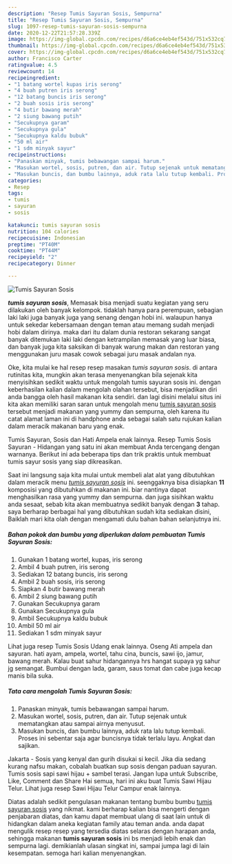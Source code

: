 ```yaml
---
description: "Resep Tumis Sayuran Sosis, Sempurna"
title: "Resep Tumis Sayuran Sosis, Sempurna"
slug: 1097-resep-tumis-sayuran-sosis-sempurna
date: 2020-12-22T21:57:28.339Z
image: https://img-global.cpcdn.com/recipes/d6a6ce4eb4ef543d/751x532cq70/tumis-sayuran-sosis-foto-resep-utama.jpg
thumbnail: https://img-global.cpcdn.com/recipes/d6a6ce4eb4ef543d/751x532cq70/tumis-sayuran-sosis-foto-resep-utama.jpg
cover: https://img-global.cpcdn.com/recipes/d6a6ce4eb4ef543d/751x532cq70/tumis-sayuran-sosis-foto-resep-utama.jpg
author: Francisco Carter
ratingvalue: 4.5
reviewcount: 14
recipeingredient:
- "1 batang wortel kupas iris serong"
- "4 buah putren iris serong"
- "12 batang buncis iris serong"
- "2 buah sosis iris serong"
- "4 butir bawang merah"
- "2 siung bawang putih"
- "Secukupnya garam"
- "Secukupnya gula"
- "Secukupnya kaldu bubuk"
- "50 ml air"
- "1 sdm minyak sayur"
recipeinstructions:
- "Panaskan minyak, tumis bebawangan sampai harum."
- "Masukan wortel, sosis, putren, dan air. Tutup sejenak untuk mematangkan atau sampai airnya menyusut."
- "Masukan buncis, dan bumbu lainnya, aduk rata lalu tutup kembali. Proses ini sebentar saja agar buncisnya tidak terlalu layu. Angkat dan sajikan."
categories:
- Resep
tags:
- tumis
- sayuran
- sosis

katakunci: tumis sayuran sosis 
nutrition: 104 calories
recipecuisine: Indonesian
preptime: "PT40M"
cooktime: "PT44M"
recipeyield: "2"
recipecategory: Dinner

---
```



![Tumis Sayuran Sosis](https://img-global.cpcdn.com/recipes/d6a6ce4eb4ef543d/751x532cq70/tumis-sayuran-sosis-foto-resep-utama.jpg)

<b><i>tumis sayuran sosis</i></b>, Memasak bisa menjadi suatu kegiatan yang seru dilakukan oleh banyak kelompok. tidaklah hanya para perempuan, sebagian laki laki juga banyak juga yang senang dengan hobi ini. walaupun hanya untuk sekedar kebersamaan dengan teman atau memang sudah menjadi hobi dalam dirinya. maka dari itu dalam dunia restoran sekarang sangat banyak ditemukan laki laki dengan ketrampilan memasak yang luar biasa, dan banyak juga kita saksikan di banyak warung makan dan restoran yang menggunakan juru masak cowok sebagai juru masak andalan nya.

Oke, kita mulai ke hal resep resep masakan <i>tumis sayuran sosis</i>. di antara rutinitas kita, mungkin akan terasa menyenangkan bila sejenak kita menyisihkan sedikit waktu untuk mengolah tumis sayuran sosis ini. dengan keberhasilan kalian dalam mengolah olahan tersebut, bisa menjadikan diri anda bangga oleh hasil makanan kita sendiri. dan lagi disini melalui situs ini kita akan memiliki saran saran untuk mengolah menu <u>tumis sayuran sosis</u> tersebut menjadi makanan yang yummy dan sempurna, oleh karena itu catat alamat laman ini di handphone anda sebagai salah satu rujukan kalian dalam meracik makanan baru yang enak.

Tumis Sayuran, Sosis dan Hati Ampela enak lainnya. Resep Tumis Sosis Sayuran - Hidangan yang satu ini akan membuat Anda tercengang dengan warnanya. Berikut ini ada beberapa tips dan trik praktis untuk membuat tumis sayur sosis yang siap dikreasikan.


Saat ini langsung saja kita mulai untuk membeli alat alat yang dibutuhkan dalam meracik menu <u><i>tumis sayuran sosis</i></u> ini. seenggaknya bisa disiapkan <b>11</b> komposisi yang dibutuhkan di makanan ini. biar nantinya dapat menghasilkan rasa yang yummy dan sempurna. dan juga sisihkan waktu anda sesaat, sebab kita akan membuatnya sedikit banyak dengan <b>3</b> tahap. saya berharap berbagai hal yang dibutuhkan sudah kita sediakan disini, Baiklah mari kita olah dengan mengamati dulu bahan bahan selanjutnya ini.

<!--inarticleads1-->

##### Bahan pokok dan bumbu yang diperlukan dalam pembuatan Tumis Sayuran Sosis:

1. Gunakan 1 batang wortel, kupas, iris serong
1. Ambil 4 buah putren, iris serong
1. Sediakan 12 batang buncis, iris serong
1. Ambil 2 buah sosis, iris serong
1. Siapkan 4 butir bawang merah
1. Ambil 2 siung bawang putih
1. Gunakan Secukupnya garam
1. Gunakan Secukupnya gula
1. Ambil Secukupnya kaldu bubuk
1. Ambil 50 ml air
1. Sediakan 1 sdm minyak sayur


Lihat juga resep Tumis Sosis Udang enak lainnya. Oseng Ati ampela dan sayuran. hati ayam, ampela, wortel, tahu cina, buncis, sawi ijo, jamur, bawang merah. Kalau buat sahur hidangannya hrs hangat supaya yg sahur jg semangat. Bumbui dengan lada, garam, saus tomat dan cabe juga kecap manis bila suka. 

<!--inarticleads2-->

##### Tata cara mengolah Tumis Sayuran Sosis:

1. Panaskan minyak, tumis bebawangan sampai harum.
1. Masukan wortel, sosis, putren, dan air. Tutup sejenak untuk mematangkan atau sampai airnya menyusut.
1. Masukan buncis, dan bumbu lainnya, aduk rata lalu tutup kembali. Proses ini sebentar saja agar buncisnya tidak terlalu layu. Angkat dan sajikan.


Jakarta - Sosis yang kenyal dan gurih disukai si kecil. Jika dia sedang kurang nafsu makan, cobalah buatkan sup sosis dengan paduan sayuran. Tumis sosis sapi sawi hijau + sambel terasi. Jangan lupa untuk Subscribe, Like, Comment dan Share Hai semua, hari ini aku buat Tumis Sawi Hijau Telur. Lihat juga resep Sawi Hijau Telur Campur enak lainnya. 

Diatas adalah sedikit pengulasan makanan tentang bumbu bumbu <u>tumis sayuran sosis</u> yang nikmat. kami berharap kalian bisa mengerti dengan penjabaran diatas, dan kamu dapat membuat ulang di saat lain untuk di hidangkan dalam aneka kegiatan family atau teman anda. anda dapat mengulik resep resep yang tersedia diatas selaras dengan harapan anda, sehingga makanan <b>tumis sayuran sosis</b> ini bs menjadi lebih enak dan sempurna lagi. demikianlah ulasan singkat ini, sampai jumpa lagi di lain kesempatan. semoga hari kalian menyenangkan.
